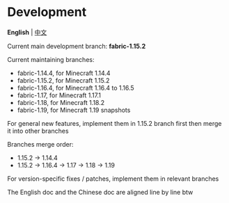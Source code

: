 # Development

**English** | [中文](development-zh_cn.md)

Current main development branch: **fabric-1.15.2**

Current maintaining branches:

- fabric-1.14.4, for Minecraft 1.14.4
- fabric-1.15.2, for Minecraft 1.15.2
- fabric-1.16.4, for Minecraft 1.16.4 to 1.16.5
- fabric-1.17, for Minecraft 1.17.1
- fabric-1.18, for Minecraft 1.18.2
- fabric-1.19, for Minecraft 1.19 snapshots

For general new features, implement them in 1.15.2 branch first then merge it into other branches

Branches merge order:

- 1.15.2 -> 1.14.4
- 1.15.2 -> 1.16.4 -> 1.17 -> 1.18 -> 1.19

For version-specific fixes / patches, implement them in relevant branches

The English doc and the Chinese doc are aligned line by line btw